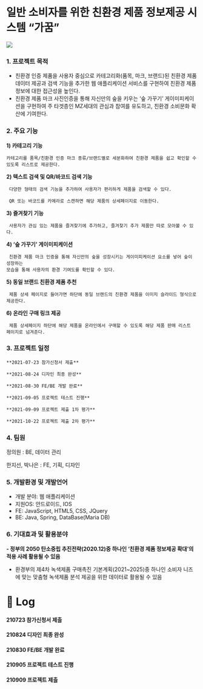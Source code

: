 # 일반 소비자를 위한 친환경 제품 정보제공 시스템 “가꿈” 
<img src="https://www.notion.so/image/https%3A%2F%2Fs3-us-west-2.amazonaws.com%2Fsecure.notion-static.com%2Fff771cf0-3121-4d78-a7be-8ad4cbb981b7%2F%ED%99%94%EB%A9%B4.png?table=block&id=64a9e63c-b566-4a40-b97f-a89916f0f8b2&spaceId=5ed0755e-5067-4c9a-8811-fcf0a1e2193e&width=2000&userId=a846a7ff-bb6e-42d6-b9f5-62d2265b38de&cache=v2">


### 1. **프로젝트 목적**

- 친환경 인증 제품을 사용자 중심으로 카테고리화(품목, 마크, 브랜드)된 친환경 제품 데이터 제공과 검색 기능을 추가한 웹 애플리케이션 서비스를 구현하여 친환경 제품 정보에 대한 접근성을 높인다.
- 친환경 제품 마크 사진인증을 통해 자신만의 숲을 키우는 ‘숲 가꾸기’ 게이미피케이션을 구현하여 주 타겟층인 MZ세대의 관심과 참여를 유도하고, 친환경 소비문화 확산에 기여한다.

### 2. **주요 기능**

**1) 카테고리 기능**

    카테고리를 품목/친환경 인증 마크 종류/브랜드별로 세분화하여 친환경 제품을 쉽고 확인할 수 있도록 리스트로 제공한다.

**2) 텍스트 검색 및 QR/바코드 검색 기능**

     다양한 형태의 검색 기능을 추가하여 사용자가 편리하게 제품을 검색할 수 있다.

     QR 또는 바코드를 카메라로 스캔하면 해당 제품의 상세페이지로 이동한다.

**3) 즐겨찾기 기능**

     사용자가 관심 있는 제품을 즐겨찾기에 추가하고, 즐겨찾기 추가 제품만 따로 모아볼 수 있다.

**4) ‘숲 가꾸기’ 게이미피케이션**

     친환경 제품 마크 인증을 통해 자신만의 숲을 성장시키는 게이미피케이션 요소를 넣어 숲이 성장하는 
    모습을 통해 사용자의 환경 기여도를 확인할 수 있다.

**5) 동일 브랜드 친환경 제품 추천**

     제품 상세 페이지로 들어가면 하단에 동일 브랜드의 친환경 제품을 이미지 슬라이드 형식으로 제공한다.

**6) 온라인 구매 링크 제공**

     제품 상세페이지 하단에 해당 제품을 온라인에서 구매할 수 있도록 해당 제품 판매 리스트 페이지로 넘겨준다.

### 3. 프로젝트 일정

    **2021-07-23 참가신청서 제출**

    **2021-08-24 디자인 최종 완성**

    **2021-08-30 FE/BE 개발 완료**

    **2021-09-05 프로젝트 테스트 진행**

    **2021-09-09 프로젝트 제출 1차 평가**

    **2021-10-22 프로젝트 제출 2차 평가**

### 4. 팀원

정의원 : BE, 데이터 관리

한지선, 박나은 : FE, 기획, 디자인

### 5. **개발환경 및 개발언어**

- 개발 분야: 웹 애플리케이션
- 지원OS: 안드로이드, IOS
- FE: JavaScript, HTML5, CSS, JQuery
- BE: Java, Spring, DataBase(Maria DB)

### 6. **기대효과 및 활용분야**

**- 정부의 2050 탄소중립 추진전략(2020.12)중 하나인 ‘친환경 제품 정보제공 확대’의 적용 사례 활용될 수 있음**

- 환경부의 제4차 녹색제품 구매촉진 기본계획(2021~2025)중 하나인 소비자 니즈에 맞는 맞춤형 녹색제품 분석 제공을 위한 데이터로 활용될 수 있음


# 📅 Log
#### 210723 참가신청서 제출
#### 210824 디자인 최종 완성
#### 210830 FE/BE 개발 완료
#### 210905 프로젝트 테스트 진행
#### 210909 프로젝트 제출
